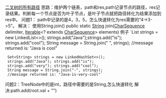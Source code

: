 [二叉树的所有路径](https://leetcode.cn/problems/binary-tree-paths/description/)
思路：维护两个链表，path和res,path记录节点的路径，res记录结果。判断每一个节点是否为叶子节点，是叶子节点就把路径转化为结果添加到res中。
问题1：
path中记录的是4，3，5，怎么快速转化为res需要的“4->3->5”。
解决：
使用String.join()
public static [String](https://docs.oracle.com/javase/8/docs/api/java/lang/String.html) join([CharSequence](https://docs.oracle.com/javase/8/docs/api/java/lang/CharSequence.html) delimiter,
                          [Iterable](https://docs.oracle.com/javase/8/docs/api/java/lang/Iterable.html)<? extends [CharSequence](https://docs.oracle.com/javase/8/docs/api/java/lang/CharSequence.html)> elements)
例子
`List<String> strings = new LinkedList<>();
     strings.add("Java");strings.add("is");
     strings.add("cool");
     String message = String.join(" ", strings);
     //message returned is: "Java is cool"

     Set<String> strings = new LinkedHashSet<>();
     strings.add("Java"); strings.add("is");
     strings.add("very"); strings.add("cool");
     String message = String.join("-", strings);
     //message returned is: "Java-is-very-cool"`

问题2：TreeNode中的是int，路径中需要的是String,怎么快速转化
解决:path.add(root.val + "")
